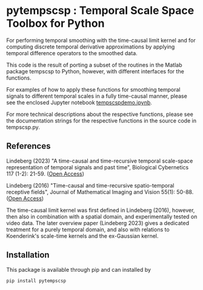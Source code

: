 # pytempscsp : Temporal Scale Space Toolbox for Python

For performing temporal smoothing with the time-causal limit kernel and
for computing discrete temporal derivative approximations by applying
temporal difference operators to the smoothed data.

This code is the result of porting a subset of the routines in the Matlab
package tempscsp to Python, however, with different interfaces for the functions.

For examples of how to apply these functions for smoothing temporal signals
to different temporal scales in a fully time-causal manner, please see the
enclosed Jupyter notebook [tempscspdemo.ipynb](https://github.com/tonylindeberg/pytempscsp/blob/main/tempscspdemo.ipynb).

For more technical descriptions about the respective functions, please see
the documentation strings for the respective functions in the source code
in tempscsp.py.

## References

Lindeberg (2023) "A time-causal and time-recursive temporal scale-space representation
of temporal signals and past time", Biological Cybernetics 117 (1-2): 21-59.
([Open Access](http://dx.doi.org/10.1007/s00422-022-00953-6))

Lindeberg (2016) "Time-causal and time-recursive spatio-temporal receptive fields",
Journal of Mathematical Imaging and Vision 55(1): 50-88.
([Open Access](https://doi.org/10.1007/s10851-015-0613-9))

The time-causal limit kernel was first defined in Lindeberg (2016), however,
then also in combination with a spatial domain, and experimentally tested on
video data. The later overview paper (Lindeberg 2023) gives a dedicated treatment
for a purely temporal domain, and also with relations to Koenderink's scale-time
kernels and the ex-Gaussian kernel.

## Installation

This package is available through pip and can installed by

```bash
pip install pytempscsp
```


